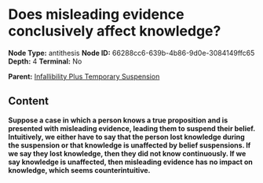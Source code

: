 # Does misleading evidence conclusively affect knowledge?

**Node Type:** antithesis
**Node ID:** 66288cc6-639b-4b86-9d0e-3084149ffc65
**Depth:** 4
**Terminal:** No

**Parent:** [Infallibility Plus Temporary Suspension](infallibility-plus-temporary-suspension-synthesis-9f8686c4-37d1-4e26-82f7-4e1ee44ea4fc.md)

## Content

**Suppose a case in which a person knows a true proposition and is presented with misleading evidence, leading them to suspend their belief. Intuitively, we either have to say that the person lost knowledge during the suspension or that knowledge is unaffected by belief suspensions. If we say they lost knowledge, then they did not know continuously. If we say knowledge is unaffected, then misleading evidence has no impact on knowledge, which seems counterintuitive.**
